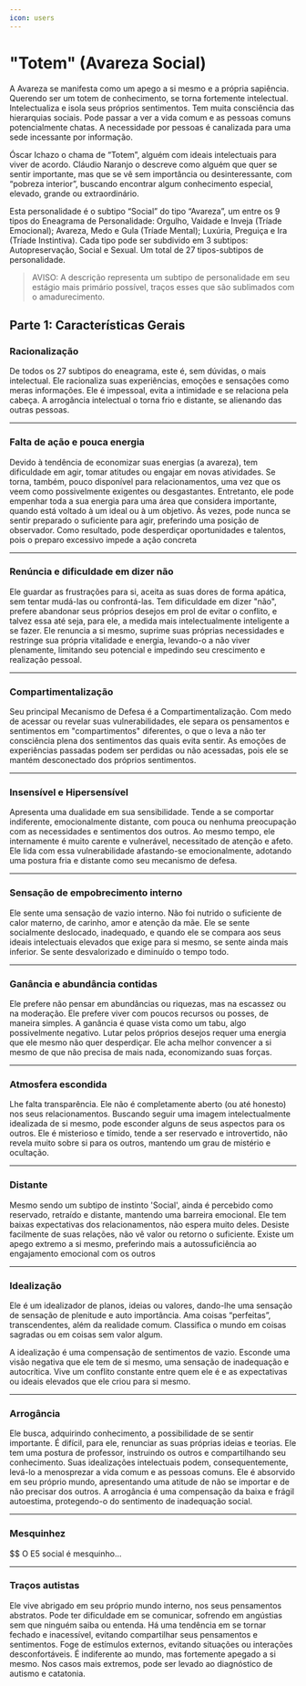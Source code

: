 ```yaml
---
icon: users
---
```


# "Totem" (Avareza Social)

A Avareza se manifesta como um apego a si mesmo e a própria sapiência. Querendo ser um totem de conhecimento, se torna fortemente intelectual. Intelectualiza e isola seus próprios sentimentos. Tem muita consciência das hierarquias sociais. Pode passar a ver a vida comum e as pessoas comuns potencialmente chatas. A necessidade por pessoas é canalizada para uma sede incessante por informação.

Óscar Ichazo o chama de “Totem”, alguém com ideais intelectuais para viver de acordo. Cláudio Naranjo o descreve como alguém que quer se sentir importante, mas que se vê sem importância ou desinteressante, com “pobreza interior”, buscando encontrar algum conhecimento especial, elevado, grande ou extraordinário.

Esta personalidade é o subtipo “Social” do tipo “Avareza”, um entre os 9 tipos do Eneagrama de Personalidade: Orgulho, Vaidade e Inveja (Tríade Emocional); Avareza, Medo e Gula (Tríade Mental); Luxúria, Preguiça e Ira (Tríade Instintiva). Cada tipo pode ser subdivido em 3 subtipos: Autopreservação, Social e Sexual. Um total de 27 tipos-subtipos de personalidade.

> AVISO: A descrição representa um subtipo de personalidade em seu estágio mais primário possível, traços esses que são sublimados com o amadurecimento.



## Parte 1: Características Gerais

### Racionalização&#x20;

De todos os 27 subtipos do eneagrama, este é, sem dúvidas, o mais intelectual. Ele racionaliza suas experiências, emoções e sensações como meras informações. Ele é impessoal, evita a intimidade e se relaciona pela cabeça. A arrogância intelectual o torna frio e distante, se alienando das outras pessoas.&#x20;

***

### Falta de ação e pouca energia&#x20;

Devido à tendência de economizar suas energias (a avareza), tem dificuldade em agir, tomar atitudes ou engajar em novas atividades. Se torna, também, pouco disponível para relacionamentos, uma vez que os veem como possivelmente exigentes ou desgastantes. Entretanto, ele pode empenhar toda a sua energia para uma área que considera importante, quando está voltado à um ideal ou à um objetivo. Às vezes, pode nunca se sentir preparado o suficiente para agir, preferindo uma posição de observador. Como resultado, pode desperdiçar oportunidades e talentos, pois o preparo excessivo impede a ação concreta&#x20;

***

### Renúncia e dificuldade em dizer não&#x20;

Ele guardar as frustrações para si, aceita as suas dores de forma apática, sem tentar mudá-las ou confrontá-las. Tem dificuldade em dizer "não", prefere abandonar seus próprios desejos em prol de evitar o conflito, e talvez essa até seja, para ele, a medida mais intelectualmente inteligente a se fazer. Ele renuncia a si mesmo, suprime suas próprias necessidades e restringe sua própria vitalidade e energia, levando-o a não viver plenamente, limitando seu potencial e impedindo seu crescimento e realização pessoal.&#x20;

***

### Compartimentalização&#x20;

Seu principal Mecanismo de Defesa é a Compartimentalização. Com medo de acessar ou revelar suas vulnerabilidades, ele separa os pensamentos e sentimentos em "compartimentos" diferentes, o que o leva a não ter consciência plena dos sentimentos das quais evita sentir. As emoções de experiências passadas podem ser perdidas ou não acessadas, pois ele se mantém desconectado dos próprios sentimentos.&#x20;

***

### Insensível e Hipersensível&#x20;

Apresenta uma dualidade em sua sensibilidade. Tende a se comportar indiferente, emocionalmente distante, com pouca ou nenhuma preocupação com as necessidades e sentimentos dos outros. Ao mesmo tempo, ele internamente é muito carente e vulnerável, necessitado de atenção e afeto. Ele lida com essa vulnerabilidade afastando-se emocionalmente, adotando uma postura fria e distante como seu mecanismo de defesa.&#x20;

***

### Sensação de empobrecimento interno&#x20;

Ele sente uma sensação de vazio interno. Não foi nutrido o suficiente de calor materno, de carinho, amor e atenção da mãe. Ele se sente socialmente deslocado, inadequado, e quando ele se compara aos seus ideais intelectuais elevados que exige para si mesmo, se sente ainda mais inferior. Se sente desvalorizado e diminuído o tempo todo.&#x20;

***

### Ganância e abundância contidas&#x20;

Ele prefere não pensar em abundâncias ou riquezas, mas na escassez ou na moderação. Ele prefere viver com poucos recursos ou posses, de maneira simples. A ganância é quase vista como um tabu, algo possivelmente negativo. Lutar pelos próprios desejos requer uma energia que ele mesmo não quer desperdiçar. Ele acha melhor convencer a si mesmo de que não precisa de mais nada, economizando suas forças. &#x20;

***

### Atmosfera escondida&#x20;

Lhe falta transparência. Ele não é completamente aberto (ou até honesto) nos seus relacionamentos. Buscando seguir uma imagem intelectualmente idealizada de si mesmo, pode esconder alguns de seus aspectos para os outros. Ele é misterioso e tímido, tende a ser reservado e introvertido, não revela muito sobre si para os outros, mantendo um grau de mistério e ocultação.&#x20;

***

### Distante&#x20;

Mesmo sendo um subtipo de instinto 'Social', ainda é percebido como reservado, retraído e distante, mantendo uma barreira emocional. Ele tem baixas expectativas dos relacionamentos, não espera muito deles. Desiste facilmente de suas relações, não vê valor ou retorno o suficiente. Existe um apego extremo a si mesmo, preferindo mais a autossuficiência ao engajamento emocional com os outros&#x20;

***

### Idealização&#x20;

Ele é um idealizador de planos, ideias ou valores, dando-lhe uma sensação de sensação de plenitude e auto importância. Ama coisas “perfeitas”, transcendentes, além da realidade comum. Classifica o mundo em coisas sagradas ou em coisas sem valor algum. &#x20;

A idealização é uma compensação de sentimentos de vazio. Esconde uma visão negativa que ele tem de si mesmo, uma sensação de inadequação e autocrítica. Vive um conflito constante entre quem ele é e as expectativas ou ideais elevados que ele criou para si mesmo.&#x20;

***

### Arrogância&#x20;

Ele busca, adquirindo conhecimento, a possibilidade de se sentir importante. É difícil, para ele, renunciar as suas próprias ideias e teorias. Ele tem uma postura de professor, instruindo os outros e compartilhando seu conhecimento. Suas idealizações intelectuais podem, consequentemente, levá-lo a menosprezar a vida comum e as pessoas comuns. Ele é absorvido em seu próprio mundo, apresentando uma atitude de não se importar e de não precisar dos outros. A arrogância é uma compensação da baixa e frágil autoestima, protegendo-o do sentimento de inadequação social. &#x20;

***

### Mesquinhez&#x20;

\$$ O E5 social é mesquinho...&#x20;

***

### Traços autistas&#x20;

Ele vive abrigado em seu próprio mundo interno, nos seus pensamentos abstratos. Pode ter dificuldade em se comunicar, sofrendo em angústias sem que ninguém saiba ou entenda. Há uma tendência em se tornar fechado e inacessível, evitando compartilhar seus pensamentos e sentimentos. Foge de estímulos externos, evitando situações ou interações desconfortáveis. É indiferente ao mundo, mas fortemente apegado a si mesmo. Nos casos mais extremos, pode ser levado ao diagnóstico de autismo e catatonia.&#x20;
